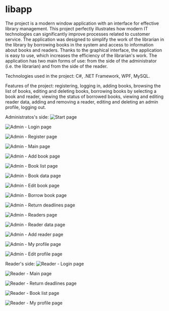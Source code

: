 # libapp
The project is a modern window application with an interface for effective library management. This project perfectly illustrates how modern IT technologies can significantly improve processes related to customer service. The application was designed to simplify the work of the librarian in the library by borrowing books in the system and access to information about books and readers. Thanks to the graphical interface, the application is easy to use, which increases the efficiency of the librarian's work. The application has two main forms of use: from the side of the administrator (i.e. the librarian) and from the side of the reader.

Technologies used in the project: C#, .NET Framework, WPF, MySQL.

Features of the project: registering, logging in, adding books, browsing the list of books, editing and deleting books, borrowing books by selecting a book and reader, viewing the status of borrowed books, viewing and editing reader data, adding and removing a reader, editing and deleting an admin profile, logging out.

Administratos's side:
![Start page](https://github.com/karoldziadkowiec/libapp/blob/master/photos/1.png)

![Admin - Login page](https://github.com/karoldziadkowiec/libapp/blob/master/photos/2.png)

![Admin - Register page](https://github.com/karoldziadkowiec/libapp/blob/master/photos/3.png)

![Admin - Main page](https://github.com/karoldziadkowiec/libapp/blob/master/photos/4.png)

![Admin - Add book page](https://github.com/karoldziadkowiec/libapp/blob/master/photos/5.png)

![Admin - Book list page](https://github.com/karoldziadkowiec/libapp/blob/master/photos/6.png)

![Admin - Book data page](https://github.com/karoldziadkowiec/libapp/blob/master/photos/7.png)

![Admin - Edit book page](https://github.com/karoldziadkowiec/libapp/blob/master/photos/8.png)

![Admin - Borrow book page](https://github.com/karoldziadkowiec/libapp/blob/master/photos/9.png)

![Admin - Return deadlines page](https://github.com/karoldziadkowiec/libapp/blob/master/photos/10.png)

![Admin - Readers page](https://github.com/karoldziadkowiec/libapp/blob/master/photos/11.png)

![Admin - Reader data page](https://github.com/karoldziadkowiec/libapp/blob/master/photos/12.png)

![Admin - Add reader page](https://github.com/karoldziadkowiec/libapp/blob/master/photos/13.png)

![Admin - My profile page](https://github.com/karoldziadkowiec/libapp/blob/master/photos/14.png)

![Admin - Edit profile page](https://github.com/karoldziadkowiec/libapp/blob/master/photos/15.png)

Reader's side:
![Reader - Login page](https://github.com/karoldziadkowiec/libapp/blob/master/photos/16.png)

![Reader - Main page](https://github.com/karoldziadkowiec/libapp/blob/master/photos/17.png)

![Reader - Return deadlines page](https://github.com/karoldziadkowiec/libapp/blob/master/photos/18.png)

![Reader - Book list page](https://github.com/karoldziadkowiec/libapp/blob/master/photos/19.png)

![Reader - My profile page](https://github.com/karoldziadkowiec/libapp/blob/master/photos/20.png)
